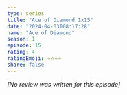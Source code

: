 ```yaml
---
type: series
title: "Ace of Diamond 1x15"
date: "2024-04-03T08:17:28"
name: "Ace of Diamond"
season: 1
episode: 15
rating: 4
ratingEmoji: ⭐️⭐️⭐️⭐️
share: false
---
```


*[No review was written for this episode]*
